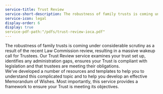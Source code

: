 ```yaml
---
service-title: Trust Review
service-short-description: The robustness of family trusts is coming under considerable scrutiny as a result of the recent Law Commission review, resulting in a massive wakeup call for Trustees.
service-icon: legal
display-order: 6
display: true
service-pdf-path:"/pdfs/trust-review-ioca.pdf"
---
```

The robustness of family trusts is coming under considerable scrutiny as a result of the recent Law Commission review, resulting in a massive wakeup call for Trustees.  Our Trust Review service examines your trust set up, identifies any administration gaps, ensures your Trust is compliant with legislation and that trustees are meeting their obligations.  
We’ve developed a number of resources and templates to help you to understand this complicated topic and to help you develop an effective Memorandum of Wishes.  Most importantly, this service provides a framework to ensure your Trust is meeting its objectives.
